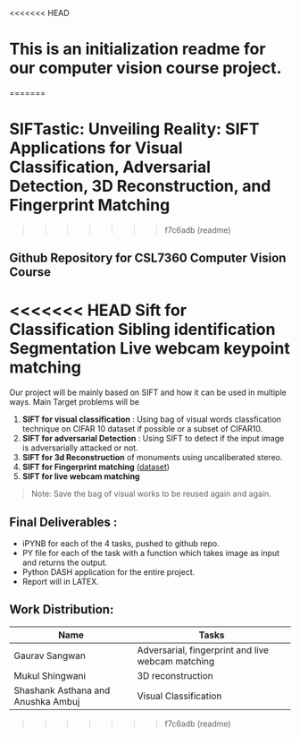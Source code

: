 <<<<<<< HEAD
# This is an initialization readme for our computer vision course project. 
=======
# SIFTastic: Unveiling Reality: SIFT Applications for Visual Classification, Adversarial Detection, 3D Reconstruction, and Fingerprint Matching
>>>>>>> f7c6adb (readme)

**Github Repository for CSL7360 Computer Vision Course**
---

<<<<<<< HEAD
Sift for 
Classification 
Sibling identification 
Segmentation 
Live webcam keypoint matching
=======
Our project will be mainly based on SIFT and how it can be used in multiple ways. Main Target problems will be 
1.  **SIFT for visual classification** : Using bag of visual words classfication technique on CIFAR 10 dataset if possible or a subset of CIFAR10. 
2. **SIFT for adversarial Detection** : Using SIFT to detect if the input image is adversarially attacked or not. 
3. **SIFT for 3d Reconstruction** of monuments using uncaliberated stereo. 
4. **SIFT for Fingerprint matching** ([dataset](https://www.kaggle.com/datasets/ruizgara/socofing)) 
5. **SIFT for live webcam matching** 

> Note: Save the bag of visual works to be reused again and again.

## Final Deliverables : 
- iPYNB for each of the 4 tasks, pushed to github repo.
- PY file for each of the task with a function which takes image as input and returns the output.
- Python  DASH application for the entire project.
- Report will in LATEX.

## Work Distribution: 

| Name | Tasks | 
| --- | --- | 
| Gaurav Sangwan | Adversarial, fingerprint and live webcam matching | 
| Mukul Shingwani | 3D reconstruction |
| Shashank Asthana and Anushka Ambuj | Visual Classification |
>>>>>>> f7c6adb (readme)
